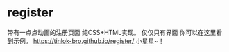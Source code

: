 # register
带有一点点动画的注册页面
纯CSS+HTML实现。
仅仅只有界面
你可以在这里看到示例。
https://tinlok-bro.github.io/register/
小星星~！
